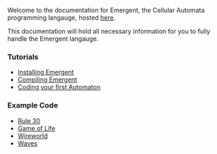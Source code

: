 Welcome to the documentation for Emergent, the Cellular Automata programming langauge, hosted [here](https://tbagandev.github.io/Emergent-Documentation/).

This documentation will hold all necessary information for you to fully handle the Emergent langauge.

### Tutorials
- [Installing Emergent](tutorial/install.md)
- [Compiling Emergent](tutorial/compile.md)
- [Coding your first Automaton](tutorial/walkthrough.md)

### Example Code
- [Rule 30](example/rule30.emg)
- [Game of Life](example/game_of_life.emg)
- [Wireworld](example/wireworld.emg)
- [Waves](example/waves.emg)
